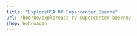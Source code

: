 ```yaml
---
title: "ExploreUSA RV Supercenter Boerne"
url: /boerne/exploreusa-rv-supercenter-boerne/
shop: Wohnwagen
---
```

